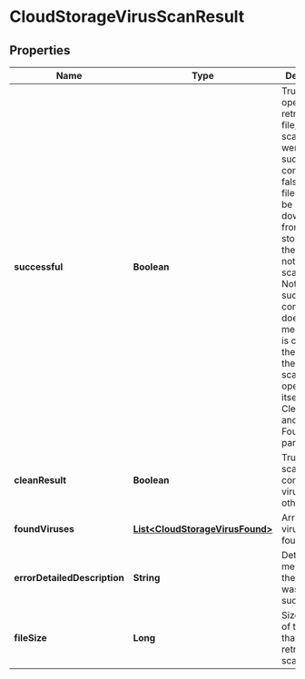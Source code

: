 
# CloudStorageVirusScanResult

## Properties
Name | Type | Description | Notes
------------ | ------------- | ------------- | -------------
**successful** | **Boolean** | True if the operation of retrieving the file, and scanning it were successfully completed, false if the file could not be downloaded from cloud storage, or if the file could not be scanned.  Note that successful completion does not mean the file is clean; for the output of the virus scanning operation itself, use the CleanResult and FoundViruses parameters. |  [optional]
**cleanResult** | **Boolean** | True if the scan contained no viruses, false otherwise |  [optional]
**foundViruses** | [**List&lt;CloudStorageVirusFound&gt;**](CloudStorageVirusFound.md) | Array of viruses found, if any |  [optional]
**errorDetailedDescription** | **String** | Detailed error message if the operation was not successful |  [optional]
**fileSize** | **Long** | Size in bytes of the file that was retrieved and scanned |  [optional]



